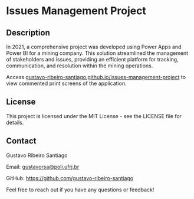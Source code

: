 # Issues Management Project

## Description

In 2021, a comprehensive project was developed using Power Apps and Power BI for a mining company. This solution streamlined the management of stakeholders and issues, providing an efficient platform for tracking, communication, and resolution within the mining operations.

Access [gustavo-ribeiro-santiago.github.io/issues-management-project](gustavo-ribeiro-santiago.github.io/issues-management-project) to view commented print screens of the application.

## License

This project is licensed under the MIT License - see the LICENSE file for details.

## Contact

Gustavo Ribeiro Santiago

Email: gustavorsa@poli.ufrj.br

GitHub: https://github.com/gustavo-ribeiro-santiago

Feel free to reach out if you have any questions or feedback!